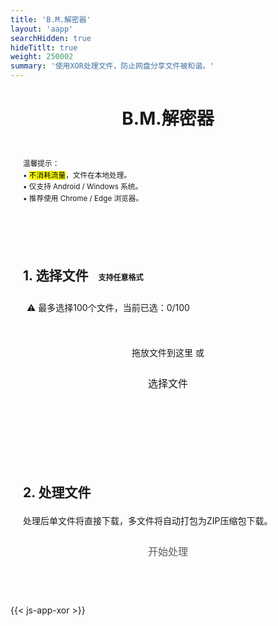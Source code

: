 ```yaml
---
title: 'B.M.解密器'
layout: 'aapp'
searchHidden: true
hideTitlt: true
weight: 250002
summary: '使用XOR处理文件，防止网盘分享文件被和谐。'
---
```


<style>
  body { 
    font-family: -apple-system, BlinkMacSystemFont, "Segoe UI", Roboto, "Helvetica Neue", Arial, "Noto Sans", "PingFang SC","Hiragino Sans GB","Microsoft YaHei", sans-serif;  
    line-height: 1.6; 
    color: var(--content); /* 适配文本主色 */
  }
  h1 { 
    text-align: center; 
    margin-bottom: 16px; 
    color: var(--primary); /* 标题用主色 */
  }
  .note { color: var(--secondary); } /* 次要文本色 */
  .section { 
    margin: 20px 0 28px; 
    padding: 20px; 
    border: 1px solid var(--border); /* 统一边框色 */
    border-radius: var(--radius); /* 复用全局圆角 */
    background: var(--entry); /* 卡片背景色 */
  }
  .drop-zone { 
    border: 2px dashed var(--tertiary); /* tertiary色做虚线边框 */
    padding: 20px; 
    text-align: center; 
    margin: 10px 0; 
    cursor: pointer; 
    border-radius: var(--radius); 
    transition: .2s; 
  }
  .drop-zone.drag-over { border-color: var(--secondary); } /* 拖拽时用次要色 */
  .section button { 
    border-radius: 10px; 
    padding: 10px; 
    margin: 10px auto; 
    cursor: pointer; 
    display: block; 
    width: 220px; 
    background-color: var(--secondary); /* 按钮用次要色 */
    color: var(--theme); /* 按钮文字用主题色（亮模式白/暗模式深灰） */
    border: 0; 
    font-size: 16px; 
    transition: .2s; /* 优化过渡效果 */
  }
  .section button:hover { 
    transform: translateY(-1px); 
    box-shadow: 0 2px 8px var(--secondary); /* 阴影色与按钮色一致 */
    opacity: 0.9; /* 增加hover透明度变化 */
  }
  .section button:disabled { 
    background-color: var(--tertiary); 
    cursor: not-allowed; 
    transform: none; 
    box-shadow: none; 
    opacity: 0.7; 
  }
  .file-info, .file-list { 
    margin: 10px 0; 
    padding: 10px; 
    border: 1px solid var(--border); 
    border-radius: var(--radius); 
    background: var(--theme); /* 用主题色做背景 */
  }
  .file-info { white-space: nowrap; overflow-x: auto; }
  .file-list { max-height: 160px; overflow-y: auto; }
  .file-item { 
    padding: 6px 4px; 
    border-bottom: 1px solid var(--border); /* 统一分割线 */
    display: flex; 
    justify-content: space-between; 
    align-items: center; 
  }
  .file-item:last-child { border-bottom: none; }
  .file-remove { 
    color: var(--secondary); 
    cursor: pointer; 
    font-size: 14px; 
    padding: 2px 6px; 
    border-radius: 4px; 
    background: var(--border); 
  }
  .progress-container { margin: 12px 0; display: none; }
  .progress-bar { 
    height: 6px; 
    border: 1px solid var(--secondary); /* 进度条边框用次要色 */
    border-radius: 6px; 
    overflow: hidden; 
  }
  .progress-fill { 
    height: 100%; 
    width: 0%; 
    transition: width 0.3s; 
    background-color: #4cd964; /* 保留原有成功绿（通用且醒目） */
  }
  .error { 
    color: #d00; /* 保留错误红（警示色无需适配） */
    margin: 10px 0; 
    display: none; 
  }
  small strong { color: var(--primary); } /* 强调文本用主色 */
  .pill { 
    display:inline-block; 
    padding:2px 8px; 
    border-radius:999px; 
    border:1px solid var(--border); 
    margin-left:8px; 
    font-size:12px; 
    color: var(--secondary); /* 标签用次要色 */
  }
  .muted { color: var(--secondary); } /* 弱化文本用次要色 */
  .limit-hint { 
    margin: 8px 0; 
    padding: 6px; 
    background: var(--border); 
    border-radius: var(--radius); 
    font-size: 14px; 
    color: var(--secondary); 
  }
  .case-hint {
    margin: 5px 0;
    font-size: 13px;
    color: var(--secondary);
    font-style: italic;
  }
</style>

<h1>B.M.解密器</h1>
<!-- <span class="pill">任意格式 | 后缀不区分大小写 | 本地安全</span> -->


<div class="section">
  <small class="note">
    温馨提示：<br>
    • <mark>不消耗流量</mark>，文件在本地处理。<br>
    • 仅支持 Android / Windows 系统。<br>
    • 推荐使用 Chrome / Edge 浏览器。<br>
  </small>
</div>



<div class="section">
  <h2>1. 选择文件<span class="pill">支持任意格式</span></h2>
  <!-- <p class="muted">拖入或选择任意格式文件</p> -->
  <!-- <p class="case-hint">提示：后缀不区分大小写（如.ZIP、.Zip、.zip.xor、.ZIP.XOR均能正确识别）</p> -->
  <div class="limit-hint">⚠️ 最多选择100个文件，当前已选：<span id="fileCount">0</span>/100</div>
  
  <div id="fileDropZone" class="drop-zone">
    <p>拖放文件到这里 或</p>
    <button id="fileBrowseBtn">选择文件</button>
    <input type="file" id="fileInput" multiple style="display:none;">
  </div>
  
  <div id="fileList" class="file-list" style="display:none;"></div>
  <div id="fileError" class="error"></div>
</div>

<div class="section">
  <h2>2. 处理文件</h2>
  <p class="muted">处理后单文件将直接下载，多文件将自动打包为ZIP压缩包下载。</p>
  
  <button id="processBtn" disabled>开始处理</button>
  
  <div id="processProgress" class="progress-container">
    <div class="progress-bar"><div id="processProgressFill" class="progress-fill"></div></div>
    <p id="processProgressText" class="muted">准备就绪</p>
  </div>
  
  <div id="processError" class="error"></div>
  
  <div id="processResult" style="display: none;">
    <button id="downloadBtn" class="btn-view-counter">保存处理结果</button>
    <span class="muted" id="resultHint" style="margin-left: 10px;">处理完成，共生成1个文件</span>
  </div>
</div>

<!-- 必需库 -->
<script src="https://cdnjs.cloudflare.com/ajax/libs/jszip/3.10.1/jszip.min.js"></script>
<script src="https://cdnjs.cloudflare.com/ajax/libs/FileSaver.js/2.0.5/FileSaver.min.js"></script>
{{< js-app-xor >}}
